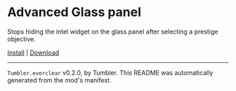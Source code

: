 # Advanced Glass panel

Stops hiding the intel widget on the glass panel after selecting a prestige objective.

[Install](https://hitman-resources.netlify.app/smf-install-link/https://github.com/NeetBux-Hash/Tumbler.EverClear/releases/latest/download/mod.framework.zip) | [Download](https://github.com/NeetBux-Hash/Tumbler.EverClear/releases/latest/download/mod.framework.zip)

---

`Tumbler.everclear` v0.2.0, by Tumbler. This README was automatically generated from the mod's manifest.
